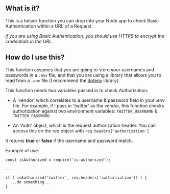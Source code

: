 ## What is it?
This is a helper function you can drop into your Node app to check Basic Authentication within a URL of a Request. 

  *if you are using Basic Authentication, you should use HTTPS to encrypt the credentials in the URL.*

## How do I use this?
This function assumes that you are going to store your usernames and passwords in a `.env` file, and that you are using a library that allows you to read from a `.env` file (I recommend the [dotenv](https://github.com/motdotla/dotenv) library).

This function needs two variables passed in to check Authorization:

* A 'vendor' which correlates to a username & password field in your .env file. 
For example, if I pass in 'twitter' as the vendor, this function checks authorization against two environment variables: `TWITTER_USERNAME` & `TWITTER_PASSWORD`

* An 'Auth' object, which is the request authorization header. You can access this on the req object with `req.headers['authorization']`


It returns **true** or **false** if the username and password match.

Example of use:

    const isAuthorized = require('is-authorized');
    
    ...
    
    if ( isAuthorized('twitter', req.headers['authorization']) ) {
      ...do something... 
    }

